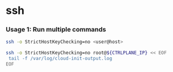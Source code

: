 # ssh 

### Usage 1: Run multiple commands

```bash
ssh -o StrictHostKeyChecking=no <user@host>
```

```bash
ssh -o StrictHostKeyChecking=no root@${CTRLPLANE_IP} << EOF
 tail -f /var/log/cloud-init-output.log
EOF
```
